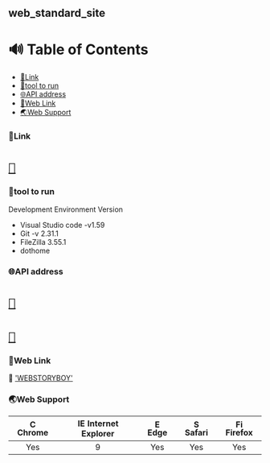 ## web_standard_site
# 🔊 Table of Contents

- [🔗Link](#link)
- [👟tool to run](#tool-to-run)
- [🌐API address](#api-address)
- [📖Web Link](#web-link)
- [🌏Web Support](#web-support)

### 🔗Link
# [`🔗`](http://bjl0615.dothome.co.kr/web/index.html)

### 👟tool to run

Development Environment Version
- Visual Studio code -v1.59
- Git -v 2.31.1
- FileZilla 3.55.1
- dothome

### 🌐API address

# [`🔗`](https://kenwheeler.github.io/slick/)
# [`🔗`](https://www.lightgalleryjs.com/)

### 📖Web Link
:school: ['WEBSTORYBOY'](https://wtss.tistory.com/)

### 🌏Web Support

| <img src="https://user-images.githubusercontent.com/1215767/34348387-a2e64588-ea4d-11e7-8267-a43365103afe.png" alt="Chrome" width="16px" height="16px" /> Chrome | <img src="https://user-images.githubusercontent.com/1215767/34348590-250b3ca2-ea4f-11e7-9efb-da953359321f.png" alt="IE" width="16px" height="16px" /> Internet Explorer | <img src="https://user-images.githubusercontent.com/1215767/34348380-93e77ae8-ea4d-11e7-8696-9a989ddbbbf5.png" alt="Edge" width="16px" height="16px" /> Edge | <img src="https://user-images.githubusercontent.com/1215767/34348394-a981f892-ea4d-11e7-9156-d128d58386b9.png" alt="Safari" width="16px" height="16px" /> Safari | <img src="https://user-images.githubusercontent.com/1215767/34348383-9e7ed492-ea4d-11e7-910c-03b39d52f496.png" alt="Firefox" width="16px" height="16px" /> Firefox |
| :--------------------------------------------------------------------------------------------------------------------------------------------------------------: | :---------------------------------------------------------------------------------------------------------------------------------------------------------------------: | :----------------------------------------------------------------------------------------------------------------------------------------------------------: | :--------------------------------------------------------------------------------------------------------------------------------------------------------------: | :----------------------------------------------------------------------------------------------------------------------------------------------------------------: |
|                                                                               Yes                                                                                |                                                                                   9                                                                                   |                                                                             Yes                                                                              |                                                                               Yes                                                                                |                                                                                Yes                                                                                 |

